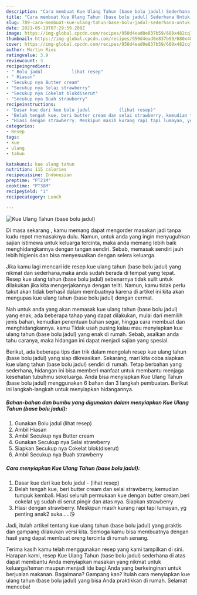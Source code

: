```yaml
---
description: "Cara membuat Kue Ulang Tahun (base bolu jadul) Sederhana Untuk Jualan"
title: "Cara membuat Kue Ulang Tahun (base bolu jadul) Sederhana Untuk Jualan"
slug: 789-cara-membuat-kue-ulang-tahun-base-bolu-jadul-sederhana-untuk-jualan
date: 2021-05-19T07:29:59.208Z
image: https://img-global.cpcdn.com/recipes/950d4ead0e837b59/680x482cq70/kue-ulang-tahun-base-bolu-jadul-foto-resep-utama.jpg
thumbnail: https://img-global.cpcdn.com/recipes/950d4ead0e837b59/680x482cq70/kue-ulang-tahun-base-bolu-jadul-foto-resep-utama.jpg
cover: https://img-global.cpcdn.com/recipes/950d4ead0e837b59/680x482cq70/kue-ulang-tahun-base-bolu-jadul-foto-resep-utama.jpg
author: Martin Rios
ratingvalue: 3.9
reviewcount: 3
recipeingredient:
- " Bolu jadul           lihat resep"
- " Hiasan"
- "Secukup nya Butter cream"
- "Secukup nya Selai strawberry"
- "Secukup nya Cokelat blokdiserut"
- "Secukup nya Buah strawberry"
recipeinstructions:
- "Dasar kue dari kue bolu jadul           (lihat resep)"
- "Belah tengah kue, beri butter cream dan selai strawberry, kemudian tumpuk kembali. Hiasi seluruh permukaan kue dengan butter cream,beri cokelat yg sudah di serut pingir dan atas nya. Siapkan strawberry"
- "Hiasi dengan strawberry. Meskipun masih kurang rapi tapi lumayan, yg penting anak2 suka.....😘"
categories:
- Resep
tags:
- kue
- ulang
- tahun

katakunci: kue ulang tahun 
nutrition: 115 calories
recipecuisine: Indonesian
preptime: "PT21M"
cooktime: "PT38M"
recipeyield: "1"
recipecategory: Lunch

---
```



![Kue Ulang Tahun (base bolu jadul)](https://img-global.cpcdn.com/recipes/950d4ead0e837b59/680x482cq70/kue-ulang-tahun-base-bolu-jadul-foto-resep-utama.jpg)

Di masa  sekarang , kamu memang dapat mengorder masakan jadi tanpa kudu repot memasaknya dulu. Namun, untuk anda yang ingin menyuguhkan sajian istimewa untuk keluarga tercinta, maka anda memang lebih baik menghidangkannya dengan tangan sendiri. Sebab, memasak sendiri jauh lebih higienis dan bisa menyesuaikan dengan selera keluarga.

Jika kamu lagi mencari ide resep kue ulang tahun (base bolu jadul) yang nikmat dan sederhana,maka anda sudah berada di tempat yang tepat. Resep kue ulang tahun (base bolu jadul)  sebenarnya tidak sulit untuk dilakukan jika kita mengerjakannya dengan teliti. Namun, kamu tidak perlu takut akan tidak berhasil dalam membuatnya 
karena di artikel ini kita akan mengupas kue ulang tahun (base bolu jadul) dengan cermat.  



Nah untuk anda yang akan memasak kue ulang tahun (base bolu jadul) yang enak, ada beberapa tahap yang dapat dilakukan, mulai dari memilih jenis bahan, kemudian penentuan bahan segar, hingga cara membuat dan menghidangkannya. kamu Tidak usah pusing kalau mau menyiapkan kue ulang tahun (base bolu jadul) yang enak di rumah. Sebab, asalkan anda  tahu caranya, maka hidangan ini dapat menjadi sajian yang spesial.

Berikut, ada beberapa tips dan trik dalam mengolah resep kue ulang tahun (base bolu jadul) yang siap dikreasikan. Sekarang, mari kita coba siapkan kue ulang tahun (base bolu jadul) sendiri di rumah. Tetap berbahan yang sederhana, hidangan ini bisa memberi manfaat untuk membantu menjaga kesehatan tubuhmu sekeluarga. Anda bisa menyiapkan Kue Ulang Tahun (base bolu jadul) menggunakan 6 bahan dan 3 langkah pembuatan. Berikut ini langkah-langkah untuk menyiapkan hidangannya.

<!--inarticleads1-->

##### Bahan-bahan dan bumbu yang digunakan dalam menyiapkan Kue Ulang Tahun (base bolu jadul):

1. Gunakan  Bolu jadul           (lihat resep)
1. Ambil  Hiasan
1. Ambil Secukup nya Butter cream
1. Gunakan Secukup nya Selai strawberry
1. Siapkan Secukup nya Cokelat blok(diserut)
1. Ambil Secukup nya Buah strawberry




<!--inarticleads2-->

##### Cara menyiapkan Kue Ulang Tahun (base bolu jadul):

1. Dasar kue dari kue bolu jadul -           (lihat resep)
1. Belah tengah kue, beri butter cream dan selai strawberry, kemudian tumpuk kembali. Hiasi seluruh permukaan kue dengan butter cream,beri cokelat yg sudah di serut pingir dan atas nya. Siapkan strawberry
1. Hiasi dengan strawberry. Meskipun masih kurang rapi tapi lumayan, yg penting anak2 suka.....😘




Jadi, itulah artikel tentang  kue ulang tahun (base bolu jadul)  yang praktis dan gampang dilakukan versi kita. Semoga kamu bisa membuatnya dengan hasil yang dapat membuat oreng tercinta di rumah senang. 

Terima kasih kamu telah menggunakan resep yang kami tampilkan di sini. Harapan kami, resep  Kue Ulang Tahun (base bolu jadul) sederhana di atas dapat membantu Anda menyiapkan masakan yang nikmat untuk keluarga/teman maupun menjadi ide bagi Anda yang berkeinginan untuk berjualan makanan. Bagaimana? Gampang kan? Itulah cara menyiapkan kue ulang tahun (base bolu jadul) yang bisa Anda praktikkan di rumah. Selamat mencoba!

